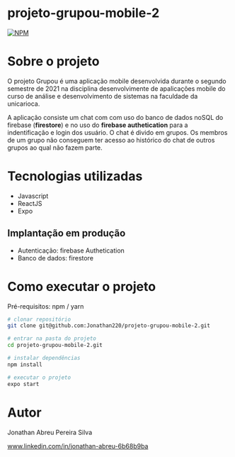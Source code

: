 # projeto-grupou-mobile-2

[![NPM](https://img.shields.io/npm/l/react)](https://img.shields.io/github/license/jonathan220/projeto-grupou-mobile-2?style=flat-square) 

# Sobre o projeto

O projeto Grupou é uma aplicação mobile desenvolvida durante o segundo semestre de 2021 na disciplina desenvolvimente de apalicações mobile do curso de análise e desenvolvimento de sistemas na faculdade da unicarioca. 

A aplicação consiste um chat com com uso do banco de dados noSQL do firebase (**firestore**) e no uso do **firebase authetication** para a indentificação e login dos usuário. O chat é divido em grupos. Os membros de um grupo não conseguem ter acesso ao histórico do chat de outros grupos ao qual não fazem parte.

# Tecnologias utilizadas

- Javascript
- ReactJS
- Expo

## Implantação em produção
- Autenticação: firebase Authetication
- Banco de dados: firestore

# Como executar o projeto

Pré-requisitos: npm / yarn

```bash
# clonar repositório
git clone git@github.com:Jonathan220/projeto-grupou-mobile-2.git

# entrar na pasta do projeto
cd projeto-grupou-mobile-2.git

# instalar dependências
npm install

# executar o projeto
expo start
```

# Autor

Jonathan Abreu Pereira Silva

www.linkedin.com/in/jonathan-abreu-6b68b9ba

